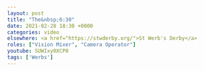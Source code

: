 ```yaml
---
layout: post
title: "The&nbsp;6:30"
date: 2021-02-28 18:30 +0000
categories: video
elsewhere: <a href="https://stwderby.org/">St Werb's Derby</a>
roles: ["Vision Mixer", "Camera Operator"]
youtube: SUWIxy0XCP0
tags: ['Werbs']
---
```

